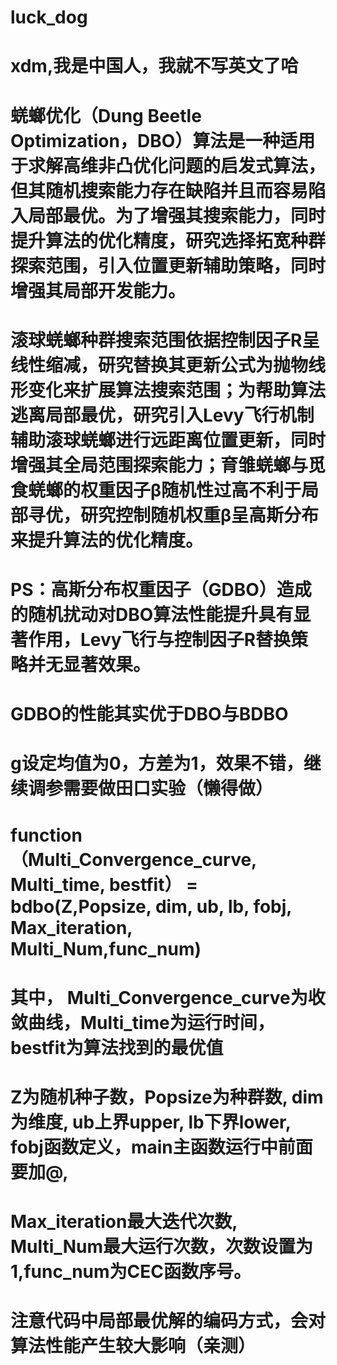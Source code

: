 # luck_dog
# xdm,我是中国人，我就不写英文了哈

# 蜣螂优化（Dung Beetle Optimization，DBO）算法是一种适用于求解高维非凸优化问题的启发式算法，但其随机搜索能力存在缺陷并且而容易陷入局部最优。为了增强其搜索能力，同时提升算法的优化精度，研究选择拓宽种群探索范围，引入位置更新辅助策略，同时增强其局部开发能力。

# 滚球蜣螂种群搜索范围依据控制因子R呈线性缩减，研究替换其更新公式为抛物线形变化来扩展算法搜索范围；为帮助算法逃离局部最优，研究引入Levy飞行机制辅助滚球蜣螂进行远距离位置更新，同时增强其全局范围探索能力；育雏蜣螂与觅食蜣螂的权重因子β随机性过高不利于局部寻优，研究控制随机权重β呈高斯分布来提升算法的优化精度。

# PS：高斯分布权重因子（GDBO）造成的随机扰动对DBO算法性能提升具有显著作用，Levy飞行与控制因子R替换策略并无显著效果。
# GDBO的性能其实优于DBO与BDBO
# g设定均值为0，方差为1，效果不错，继续调参需要做田口实验（懒得做）

# function （Multi_Convergence_curve, Multi_time, bestfit） = bdbo(Z,Popsize, dim, ub, lb, fobj, Max_iteration, Multi_Num,func_num)
# 其中， Multi_Convergence_curve为收敛曲线，Multi_time为运行时间，bestfit为算法找到的最优值
# Z为随机种子数，Popsize为种群数, dim为维度, ub上界upper, lb下界lower, fobj函数定义，main主函数运行中前面要加@,
#  Max_iteration最大迭代次数, Multi_Num最大运行次数，次数设置为1,func_num为CEC函数序号。


# 注意代码中局部最优解的编码方式，会对算法性能产生较大影响（亲测）
